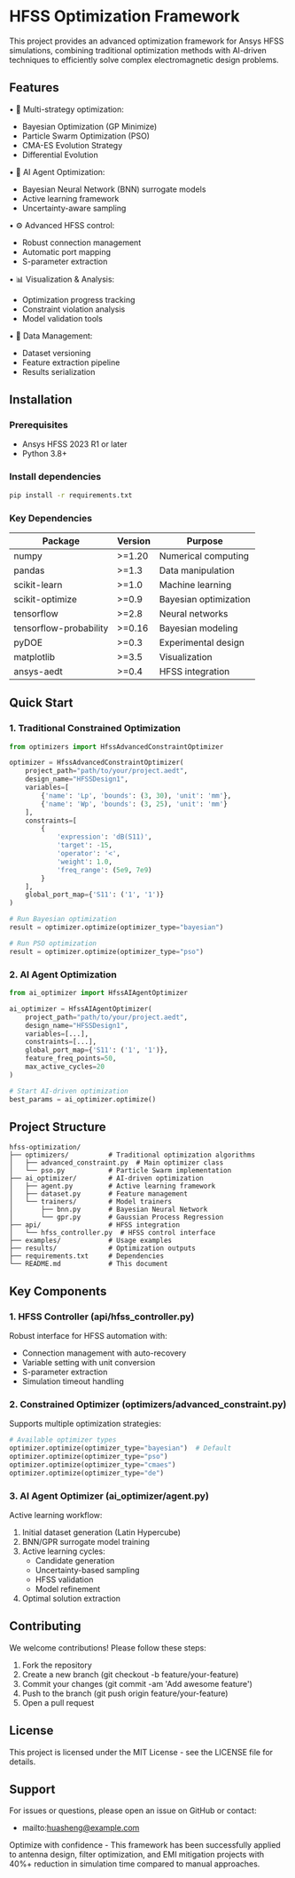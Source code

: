 # HFSS Optimization Framework

This project provides an advanced optimization framework for Ansys HFSS simulations, combining traditional optimization methods with AI-driven techniques to efficiently solve complex electromagnetic design problems.

## Features

• 🧮 Multi-strategy optimization:
  - Bayesian Optimization (GP Minimize)
  - Particle Swarm Optimization (PSO)
  - CMA-ES Evolution Strategy
  - Differential Evolution

• 🤖 AI Agent Optimization:
  - Bayesian Neural Network (BNN) surrogate models
  - Active learning framework
  - Uncertainty-aware sampling

• ⚙️ Advanced HFSS control:
  - Robust connection management
  - Automatic port mapping
  - S-parameter extraction

• 📊 Visualization & Analysis:
  - Optimization progress tracking
  - Constraint violation analysis
  - Model validation tools

• 💾 Data Management:
  - Dataset versioning
  - Feature extraction pipeline
  - Results serialization

## Installation

### Prerequisites
- Ansys HFSS 2023 R1 or later
- Python 3.8+

### Install dependencies
```bash
pip install -r requirements.txt
```

### Key Dependencies

| Package               | Version  | Purpose                  |
|-----------------------|----------|--------------------------|
| numpy                 | >=1.20   | Numerical computing      |
| pandas                | >=1.3    | Data manipulation        |
| scikit-learn          | >=1.0    | Machine learning         |
| scikit-optimize       | >=0.9    | Bayesian optimization    |
| tensorflow            | >=2.8    | Neural networks          |
| tensorflow-probability| >=0.16   | Bayesian modeling        |
| pyDOE                 | >=0.3    | Experimental design      |
| matplotlib            | >=3.5    | Visualization            |
| ansys-aedt            | >=0.4    | HFSS integration         |

## Quick Start

### 1. Traditional Constrained Optimization
```python
from optimizers import HfssAdvancedConstraintOptimizer

optimizer = HfssAdvancedConstraintOptimizer(
    project_path="path/to/your/project.aedt",
    design_name="HFSSDesign1",
    variables=[
        {'name': 'Lp', 'bounds': (3, 30), 'unit': 'mm'},
        {'name': 'Wp', 'bounds': (3, 25), 'unit': 'mm'}
    ],
    constraints=[
        {
            'expression': 'dB(S11)',
            'target': -15,
            'operator': '<',
            'weight': 1.0,
            'freq_range': (5e9, 7e9)
        }
    ],
    global_port_map={'S11': ('1', '1')}
)

# Run Bayesian optimization
result = optimizer.optimize(optimizer_type="bayesian")

# Run PSO optimization
result = optimizer.optimize(optimizer_type="pso")
```

### 2. AI Agent Optimization
```python
from ai_optimizer import HfssAIAgentOptimizer

ai_optimizer = HfssAIAgentOptimizer(
    project_path="path/to/your/project.aedt",
    design_name="HFSSDesign1",
    variables=[...],
    constraints=[...],
    global_port_map={'S11': ('1', '1')},
    feature_freq_points=50,
    max_active_cycles=20
)

# Start AI-driven optimization
best_params = ai_optimizer.optimize()
```

## Project Structure
```
hfss-optimization/
├── optimizers/          # Traditional optimization algorithms
│   ├── advanced_constraint.py  # Main optimizer class
│   └── pso.py           # Particle Swarm implementation
├── ai_optimizer/        # AI-driven optimization
│   ├── agent.py         # Active learning framework
│   ├── dataset.py       # Feature management
│   └── trainers/        # Model trainers
│       ├── bnn.py       # Bayesian Neural Network
│       └── gpr.py       # Gaussian Process Regression
├── api/                 # HFSS integration
│   └── hfss_controller.py  # HFSS control interface
├── examples/            # Usage examples
├── results/             # Optimization outputs
├── requirements.txt     # Dependencies
└── README.md            # This document
```

## Key Components

### 1. HFSS Controller (api/hfss_controller.py)
Robust interface for HFSS automation with:
- Connection management with auto-recovery
- Variable setting with unit conversion
- S-parameter extraction
- Simulation timeout handling

### 2. Constrained Optimizer (optimizers/advanced_constraint.py)
Supports multiple optimization strategies:
```python
# Available optimizer types
optimizer.optimize(optimizer_type="bayesian")  # Default
optimizer.optimize(optimizer_type="pso")
optimizer.optimize(optimizer_type="cmaes")
optimizer.optimize(optimizer_type="de")
```

### 3. AI Agent Optimizer (ai_optimizer/agent.py)
Active learning workflow:
1. Initial dataset generation (Latin Hypercube)
2. BNN/GPR surrogate model training
3. Active learning cycles:
   - Candidate generation
   - Uncertainty-based sampling
   - HFSS validation
   - Model refinement
4. Optimal solution extraction

## Contributing
We welcome contributions! Please follow these steps:
1. Fork the repository
2. Create a new branch (git checkout -b feature/your-feature)
3. Commit your changes (git commit -am 'Add awesome feature')
4. Push to the branch (git push origin feature/your-feature)
5. Open a pull request

## License
This project is licensed under the MIT License - see the LICENSE file for details.

## Support
For issues or questions, please open an issue on GitHub or contact:
- mailto:huasheng@example.com

Optimize with confidence - This framework has been successfully applied to antenna design, filter optimization, and EMI mitigation projects with 40%+ reduction in simulation time compared to manual approaches.